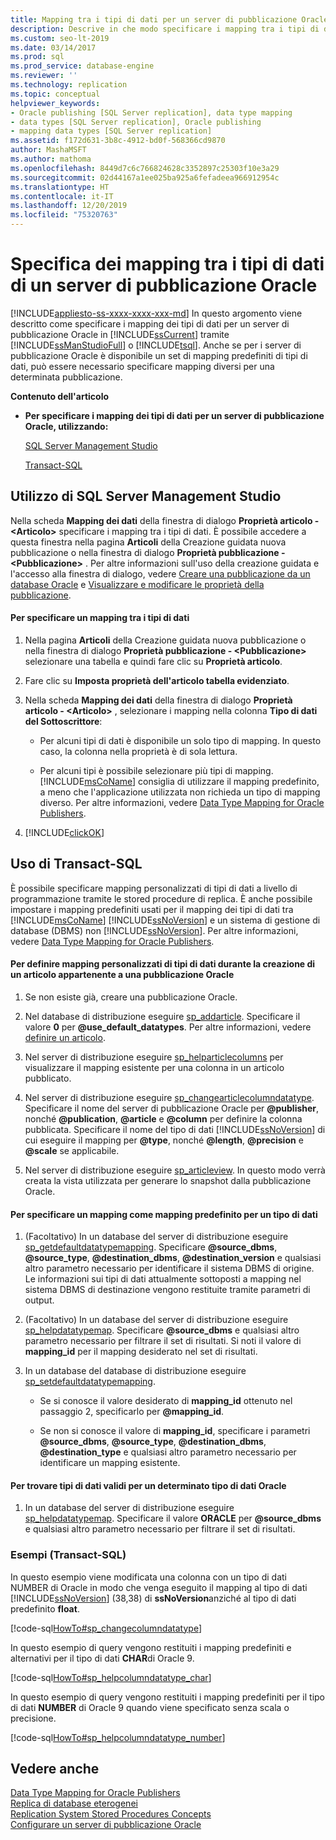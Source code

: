 ```yaml
---
title: Mapping tra i tipi di dati per un server di pubblicazione Oracle
description: Descrive in che modo specificare i mapping tra i tipi di dati di un server di pubblicazione Oracle in SQL Server usando SQL Server Management Studio (SSMS).
ms.custom: seo-lt-2019
ms.date: 03/14/2017
ms.prod: sql
ms.prod_service: database-engine
ms.reviewer: ''
ms.technology: replication
ms.topic: conceptual
helpviewer_keywords:
- Oracle publishing [SQL Server replication], data type mapping
- data types [SQL Server replication], Oracle publishing
- mapping data types [SQL Server replication]
ms.assetid: f172d631-3b8c-4912-bd0f-568366cd9870
author: MashaMSFT
ms.author: mathoma
ms.openlocfilehash: 8449d7c6c766824628c3352897c25303f10e3a29
ms.sourcegitcommit: 02d44167a1ee025ba925a6fefadeea966912954c
ms.translationtype: HT
ms.contentlocale: it-IT
ms.lasthandoff: 12/20/2019
ms.locfileid: "75320763"
---
```

# <a name="specify-data-type-mappings-for-an-oracle-publisher"></a>Specifica dei mapping tra i tipi di dati di un server di pubblicazione Oracle
[!INCLUDE[appliesto-ss-xxxx-xxxx-xxx-md](../../../includes/appliesto-ss-xxxx-xxxx-xxx-md.md)]
  In questo argomento viene descritto come specificare i mapping dei tipi di dati per un server di pubblicazione Oracle in [!INCLUDE[ssCurrent](../../../includes/sscurrent-md.md)] tramite [!INCLUDE[ssManStudioFull](../../../includes/ssmanstudiofull-md.md)] o [!INCLUDE[tsql](../../../includes/tsql-md.md)]. Anche se per i server di pubblicazione Oracle è disponibile un set di mapping predefiniti di tipi di dati, può essere necessario specificare mapping diversi per una determinata pubblicazione.  
  
 **Contenuto dell'articolo**  
  
-   **Per specificare i mapping dei tipi di dati per un server di pubblicazione Oracle, utilizzando:**  
  
     [SQL Server Management Studio](#SSMSProcedure)  
  
     [Transact-SQL](#TsqlProcedure)  
  
##  <a name="SSMSProcedure"></a> Utilizzo di SQL Server Management Studio  
 Nella scheda **Mapping dei dati** della finestra di dialogo **Proprietà articolo - \<Articolo>** specificare i mapping tra i tipi di dati. È possibile accedere a questa finestra nella pagina **Articoli** della Creazione guidata nuova pubblicazione o nella finestra di dialogo **Proprietà pubblicazione - \<Pubblicazione>** . Per altre informazioni sull'uso della creazione guidata e l'accesso alla finestra di dialogo, vedere [Creare una pubblicazione da un database Oracle](../../../relational-databases/replication/publish/create-a-publication-from-an-oracle-database.md) e [Visualizzare e modificare le proprietà della pubblicazione](../../../relational-databases/replication/publish/view-and-modify-publication-properties.md).  
  
#### <a name="to-specify-a-data-type-mapping"></a>Per specificare un mapping tra i tipi di dati  
  
1.  Nella pagina **Articoli** della Creazione guidata nuova pubblicazione o nella finestra di dialogo **Proprietà pubblicazione - \<Pubblicazione>** selezionare una tabella e quindi fare clic su **Proprietà articolo**.  
  
2.  Fare clic su **Imposta proprietà dell'articolo tabella evidenziato**.  
  
3.  Nella scheda **Mapping dei dati** della finestra di dialogo **Proprietà articolo - \<Articolo>** , selezionare i mapping nella colonna **Tipo di dati del Sottoscrittore**:  
  
    -   Per alcuni tipi di dati è disponibile un solo tipo di mapping. In questo caso, la colonna nella proprietà è di sola lettura.  
  
    -   Per alcuni tipi è possibile selezionare più tipi di mapping. [!INCLUDE[msCoName](../../../includes/msconame-md.md)] consiglia di utilizzare il mapping predefinito, a meno che l'applicazione utilizzata non richieda un tipo di mapping diverso. Per altre informazioni, vedere [Data Type Mapping for Oracle Publishers](../../../relational-databases/replication/non-sql/data-type-mapping-for-oracle-publishers.md).  
  
4.  [!INCLUDE[clickOK](../../../includes/clickok-md.md)]  
  
##  <a name="TsqlProcedure"></a> Uso di Transact-SQL  
 È possibile specificare mapping personalizzati di tipi di dati a livello di programmazione tramite le stored procedure di replica. È anche possibile impostare i mapping predefiniti usati per il mapping dei tipi di dati tra [!INCLUDE[msCoName](../../../includes/msconame-md.md)] [!INCLUDE[ssNoVersion](../../../includes/ssnoversion-md.md)] e un sistema di gestione di database (DBMS) non [!INCLUDE[ssNoVersion](../../../includes/ssnoversion-md.md)]. Per altre informazioni, vedere [Data Type Mapping for Oracle Publishers](../../../relational-databases/replication/non-sql/data-type-mapping-for-oracle-publishers.md).  
  
#### <a name="to-define-custom-data-type-mappings-when-creating-an-article-belonging-to-an-oracle-publication"></a>Per definire mapping personalizzati di tipi di dati durante la creazione di un articolo appartenente a una pubblicazione Oracle  
  
1.  Se non esiste già, creare una pubblicazione Oracle.  
  
2.  Nel database di distribuzione eseguire [sp_addarticle](../../../relational-databases/system-stored-procedures/sp-addarticle-transact-sql.md). Specificare il valore **0** per **\@use_default_datatypes**. Per altre informazioni, vedere [definire un articolo](../../../relational-databases/replication/publish/define-an-article.md).  
  
3.  Nel server di distribuzione eseguire [sp_helparticlecolumns](../../../relational-databases/system-stored-procedures/sp-helparticlecolumns-transact-sql.md) per visualizzare il mapping esistente per una colonna in un articolo pubblicato.  
  
4.  Nel server di distribuzione eseguire [sp_changearticlecolumndatatype](../../../relational-databases/system-stored-procedures/sp-changearticlecolumndatatype-transact-sql.md). Specificare il nome del server di pubblicazione Oracle per **\@publisher**, nonché **\@publication**, **\@article** e **\@column** per definire la colonna pubblicata. Specificare il nome del tipo di dati [!INCLUDE[ssNoVersion](../../../includes/ssnoversion-md.md)] di cui eseguire il mapping per **\@type**, nonché **\@length**, **\@precision** e **\@scale** se applicabile.  
  
5.  Nel server di distribuzione eseguire [sp_articleview](../../../relational-databases/system-stored-procedures/sp-articleview-transact-sql.md). In questo modo verrà creata la vista utilizzata per generare lo snapshot dalla pubblicazione Oracle.  
  
#### <a name="to-specify-a-mapping-as-the-default-mapping-for-a-data-type"></a>Per specificare un mapping come mapping predefinito per un tipo di dati  
  
1.  (Facoltativo) In un database del server di distribuzione eseguire [sp_getdefaultdatatypemapping](../../../relational-databases/system-stored-procedures/sp-getdefaultdatatypemapping-transact-sql.md). Specificare **\@source_dbms**, **\@source_type**, **\@destination_dbms**, **\@destination_version** e qualsiasi altro parametro necessario per identificare il sistema DBMS di origine. Le informazioni sui tipi di dati attualmente sottoposti a mapping nel sistema DBMS di destinazione vengono restituite tramite parametri di output.  
  
2.  (Facoltativo) In un database del server di distribuzione eseguire [sp_helpdatatypemap](../../../relational-databases/system-stored-procedures/sp-helpdatatypemap-transact-sql.md). Specificare **\@source_dbms** e qualsiasi altro parametro necessario per filtrare il set di risultati. Si noti il valore di **mapping_id** per il mapping desiderato nel set di risultati.  
  
3.  In un database del database di distribuzione eseguire [sp_setdefaultdatatypemapping](../../../relational-databases/system-stored-procedures/sp-setdefaultdatatypemapping-transact-sql.md).  
  
    -   Se si conosce il valore desiderato di **mapping_id** ottenuto nel passaggio 2, specificarlo per **\@mapping_id**.  
  
    -   Se non si conosce il valore di **mapping_id**, specificare i parametri **\@source_dbms**, **\@source_type**, **\@destination_dbms**, **\@destination_type** e qualsiasi altro parametro necessario per identificare un mapping esistente.  
  
#### <a name="to-find-valid-data-types-for-a-given-oracle-data-type"></a>Per trovare tipi di dati validi per un determinato tipo di dati Oracle  
  
1.  In un database del server di distribuzione eseguire [sp_helpdatatypemap](../../../relational-databases/system-stored-procedures/sp-helpdatatypemap-transact-sql.md). Specificare il valore **ORACLE** per **\@source_dbms** e qualsiasi altro parametro necessario per filtrare il set di risultati.  
  
###  <a name="TsqlExample"></a> Esempi (Transact-SQL)  
 In questo esempio viene modificata una colonna con un tipo di dati NUMBER di Oracle in modo che venga eseguito il mapping al tipo di dati [!INCLUDE[ssNoVersion](../../../includes/ssnoversion-md.md)] (38,38) di **ssNoVersion**anziché al tipo di dati predefinito **float**.  
  
 [!code-sql[HowTo#sp_changecolumndatatype](../../../relational-databases/replication/codesnippet/tsql/specify-data-type-mappin_1.sql)]  
  
 In questo esempio di query vengono restituiti i mapping predefiniti e alternativi per il tipo di dati **CHAR**di Oracle 9.  
  
 [!code-sql[HowTo#sp_helpcolumndatatype_char](../../../relational-databases/replication/codesnippet/tsql/specify-data-type-mappin_2.sql)]  
  
 In questo esempio di query vengono restituiti i mapping predefiniti per il tipo di dati **NUMBER** di Oracle 9 quando viene specificato senza scala o precisione.  
  
 [!code-sql[HowTo#sp_helpcolumndatatype_number](../../../relational-databases/replication/codesnippet/tsql/specify-data-type-mappin_3.sql)]  
  
## <a name="see-also"></a>Vedere anche  
 [Data Type Mapping for Oracle Publishers](../../../relational-databases/replication/non-sql/data-type-mapping-for-oracle-publishers.md)   
 [Replica di database eterogenei](../../../relational-databases/replication/non-sql/heterogeneous-database-replication.md)   
 [Replication System Stored Procedures Concepts](../../../relational-databases/replication/concepts/replication-system-stored-procedures-concepts.md)   
 [Configurare un server di pubblicazione Oracle](../../../relational-databases/replication/non-sql/configure-an-oracle-publisher.md)  
  
  
